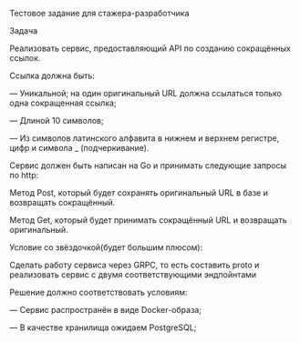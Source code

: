 Тестовое задание для стажера-разработчика

Задача

Реализовать сервис, предоставляющий API по созданию сокращённых ссылок.

Ссылка должна быть:

— Уникальной; на один оригинальный URL должна ссылаться только одна сокращенная ссылка;

— Длиной 10 символов;

— Из символов латинского алфавита в нижнем и верхнем регистре, цифр и символа _ (подчеркивание).

Сервис должен быть написан на Go и принимать следующие запросы по http:

Метод Post, который будет сохранять оригинальный URL в базе и возвращать сокращённый.

Метод Get, который будет принимать сокращённый URL и возвращать оригинальный.

Условие со звёздочкой(будет большим плюсом):

Сделать работу сервиса через GRPC, то есть составить proto и реализовать сервис с двумя соответствующими эндпойнтами

Решение должно соответствовать условиям:

— Сервис распространён в виде Docker-образа;

— В качестве хранилища ожидаем PostgreSQL;
